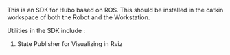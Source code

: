 This is an SDK for Hubo based on ROS. This should be installed in the catkin workspace of both the Robot and the Workstation. 

Utilities in the SDK include :

1) State Publisher for Visualizing in Rviz
